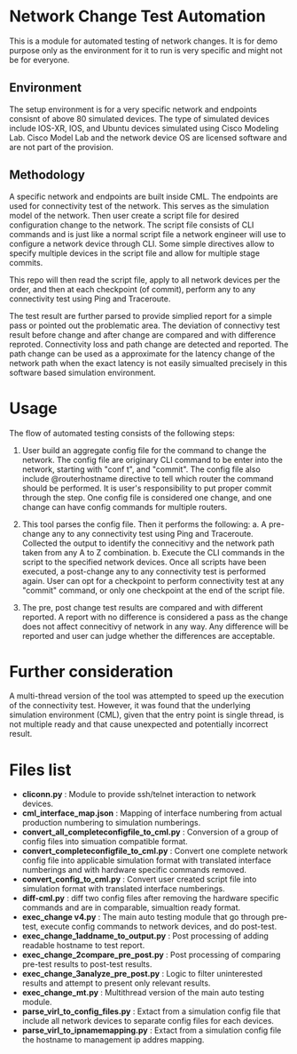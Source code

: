 # Network Change Test Automation

This is a module for automated testing of network changes. It is for demo purpose only as the environment for it to run is very specific and might not be for everyone.

## Environment

The setup environment is for a very specific network and endpoints consisnt of above 80 simulated devices. The type of simulated devices include IOS-XR, IOS, and Ubuntu devices simulated using Cisco Modeling Lab. Cisco Model Lab and the network device OS are licensed software and are not part of the provision.

## Methodology

A specific network and endpoints are built inside CML. The endpoints are used for connectivity test of the network. This serves as the simulation model of the network. Then user create a script file for desired configuration change to the network. The script file consists of CLI commands and is just like a normal script file a network engineer will use to configure a network device through CLI. Some simple directives allow to specify multiple devices in the script file and allow for multiple stage commits.

This repo will then read the script file, apply to all network devices per the order, and then at each checkpoint (of commit), perform any to any connectivity test using Ping and Traceroute.

The test result are further parsed to provide simplied report for a simple pass or pointed out the problematic area. The deviation of connectivy test result before change and after change are compared and with difference reproted. Connectivity loss and path change are detected and reported. The path change can be used as a approximate for the latency change of the network path when the exact latency is not easily simualted precisely in this software based simulation environment.



# Usage

The flow of automated testing consists of the following steps:

1. User build an aggregate config file for the command to change the network. The config file are originary CLI command to be enter into the network, starting with "conf t", and "commit". The config file also include @routerhostname directive to tell which router the command should be performed. It is user's responsibility to put proper commit through the step. One config file is considered one change, and one change can have config commands for multiple routers.

2. This tool parses the config file. Then it performs the following:
 a. A pre-change any to any connectivity test using Ping and Traceroute. Collected the output to identify the connecitivy and the network path taken from any A to Z combination.
 b. Execute the CLI commands in the script to the specified network devices. Once all scripts have been executed, a post-change any to any connectivity test is performed again. User can opt for a checkpoint to perform connectivity test at any "commit" command, or only one checkpoint at the end of the script file.

3. The pre, post change test results are compared and with different reported. A report with no difference is considered a pass as the change does not affect connecitivy of network in any way. Any difference will be reported and user can judge whether the differences are acceptable.


# Further consideration

A multi-thread version of the tool was attempted to speed up the execution of the connectivity test. However, it was found that the underlying simulation environment (CML), given that the entry point is single thread, is not multiple ready and that cause unexpected and potentially incorrect result.


# Files list

- __cliconn.py__ : Module to provide ssh/telnet interaction to network devices.
- __cml_interface_map.json__ : Mapping of interface numbering from actual production numbering to simulation numberings.
- __convert_all_completeconfigfile_to_cml.py__ : Conversion of a group of config files into simuation compatible format.
- __convert_completeconfigfile_to_cml.py__ : Convert one complete network config file into applicable simulation format with translated interface numberings and with hardware specific commands removed.
- __convert_config_to_cml.py__ : Convert user created script file into simulation format with translated interface numberings.
- __diff-cml.py__ : diff two config files after removing the hardware specific commands and are in comparable, simualtion ready format.
- __exec_change v4.py__ : The main auto testing module that go through pre-test, execute config commands to network devices, and do post-test.
- __exec_change_1addname_to_output.py__ : Post processing of adding readable hostname to test report.
- __exec_change_2compare_pre_post.py__ : Post processing of comparing pre-test results to post-test results.
- __exec_change_3analyze_pre_post.py__ : Logic to filter uninterested results and attempt to present only relevant results.
- __exec_change_mt.py__ : Multithread version of the main auto testing module.
- __parse_virl_to_config_files.py__ : Extact from a simulation config file that include all network devices to separate config files for each devices.
- __parse_virl_to_ipnamemapping.py__ : Extact from a simulation config file the hostname to management ip addres mapping.

